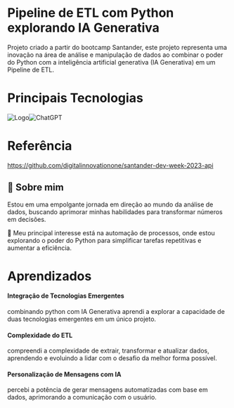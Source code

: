 
# Pipeline de ETL com Python explorando IA Generativa

Projeto criado a partir do bootcamp Santander, este projeto representa uma inovação na área de análise e manipulação de dados ao combinar o poder do Python com a inteligência artificial generativa (IA Generativa) em um Pipeline de ETL.

# Principais Tecnologias
![Logo](https://img.shields.io/badge/Python-3776AB?style=for-the-badge&logo=python&logoColor=white)![ChatGPT](https://img.shields.io/badge/chatGPT-74aa9c?style=for-the-badge&logo=openai&logoColor=white)





# Referência

 https://github.com/digitalinnovationone/santander-dev-week-2023-api



## 🚀 Sobre mim
Estou em uma empolgante jornada em direção ao mundo da análise de dados, buscando aprimorar minhas habilidades para transformar números em decisões.

🤖 Meu principal interesse está na automação de processos, onde estou explorando o poder do Python para simplificar tarefas repetitivas e aumentar a eficiência.
# Aprendizados

#### Integração de Tecnologias Emergentes
combinando python com IA Generativa aprendi a explorar a capacidade de duas tecnologias emergentes em um único projeto.
#### Complexidade do ETL
compreendi a complexidade de extrair, transformar e atualizar dados, aprendendo e evoluindo a lidar com o desafio da melhor forma possível.
#### Personalização de Mensagens com IA
percebi a potência de gerar mensagens automatizadas com base em dados, aprimorando a comunicação com o usuário.



